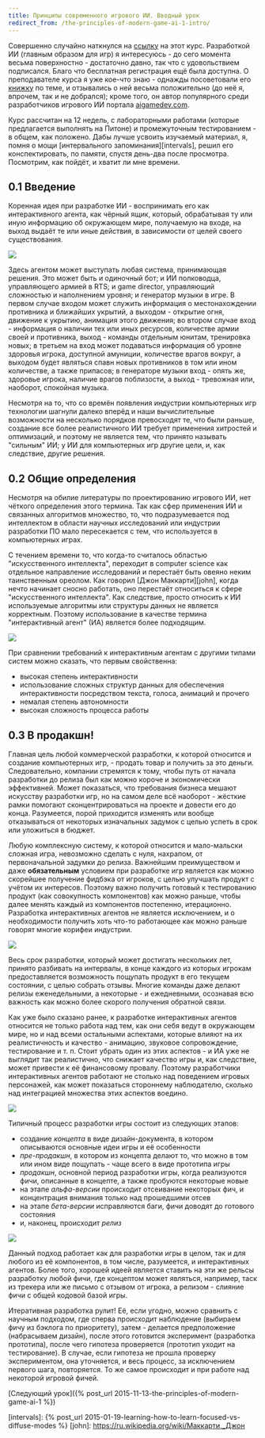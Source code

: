 ```yaml
---
title: Принципы современного игрового ИИ. Вводный урок
redirect_from: /the-principles-of-modern-game-ai-1-intro/
---
```


Совершенно случайно наткнулся на [ссылку][course]  на этот курс. Разработкой ИИ
(главным образом для игр) я интересуюсь - до сего момента весьма поверхностно -
достаточно  давно, так  что с  удовольствием подписался.  Благо что  бесплатная
регистрация  ещё была  доступна. О  преподавателе курса  я уже  кое-что знаю  -
однажды  посоветовали его  [книжку][book] по  теме, и  отзывались о  ней весьма
положительно  (до неё  я, впрочем,  так и  не добрался);  кроме того,  он автор
популярного среди разработчиков игрового ИИ портала [aigamedev.com][aigamedev].

Курс рассчитан  на 12  недель, с  лабораторными работами  (которые предлагается
выполнять на  Питоне) и  промежуточным тестированием -  в общем,  как положено.
Дабы  лучше  усвоить  изучаемый  материал,   я,  помня  о  мощи  [интервального
запоминания][intervals], решил его конспектировать,  по памяти, спустя день-два
после просмотра. Посмотрим, как пойдёт, и хватит ли мне времени.


## 0.1 Введение

Коренная идея при  разработке ИИ - воспринимать его  как интерактивного агента,
как  чёрный ящик,  который, обрабатывая  ту или  иную информацию  об окружающем
мире, получаемую на входе, на выход  выдаёт те или иные действия, в зависимости
от целей своего существования.

![](/images/the-principles-of-modern-game-ai/0/1-agent.jpg)

Здесь агентом  может выступать  любая система,  принимающая решения.  Это может
быть  и одиночный  бот; и  ИИ  полководца, управляющего  армией в  RTS; и  game
director, управляющий  сложностью и  наполнением уровня;  и генератор  музыки в
игре.  В  первом  случае  входом может  служить  информация  о  местонахождении
противника и ближайших укрытий, а выходом  - открытие огня, движение к укрытию,
анимация этого движения;  во втором случае вход - информация  о наличии тех или
иных ресурсов, количестве  армии своей и противника, выход  - команды отдельным
юнитам,  тренировка новых;  в третьем  на вход  может подаваться  информация об
уровне здоровья игрока, доступной амуниции, количестве врагов вокруг, а выходом
будет  являться спавн  новых противников  в том  или ином  количестве, а  также
припасов; в генераторе музыки вход -  опять же, здоровье игрока, наличие врагов
поблизости, а выход - тревожная или, наоборот, спокойная музыка.

Несмотря на то,  что со времён появления индустрии  компьютерных игр технологии
шагнули далеко вперёд  и наши вычислительные возможности  на несколько порядков
превосходят те,  что были раньше,  создание все более реалистичного  ИИ требует
применения  хитростей и  оптимизаций, и  поэтому не  является тем,  что принято
называть "сильным" ИИ; у ИИ для компьютерных игр другие цели, и, как следствие,
другие решения.

## 0.2 Общие определения

Несмотря  на  обилие литературы  по  проектированию  игрового ИИ,  нет  чёткого
определения этого  термина. Так как  сфер применения ИИ и  связанных алгоритмов
множество,  то,   что  подразумевается   под  интеллектом  в   области  научных
исследований  или  индустрии  разработки  ПО   мало  пересекается  с  тем,  что
используется в компьютерных играх.

С  течением  времени  то,   что  когда-то  считалось  областью  "искусственного
интеллекта",   переходит  в   computer   science   как  отдельное   направление
исследований и  перестаёт быть овеяно  неким таинственным ореолом.  Как говорил
[Джон  Маккарти][john], когда  нечто  начинает сносно  работать, оно  перестаёт
относиться к сфере "искусственного  интеллекта". Как следствие, просто относить
к  ИИ  используемые алгоритмы  или  структуры  данных не  является  корректным.
Поэтому использование  в качестве  термина "интерактивный агент"  (ИА) является
более подходящим.

![](/images/the-principles-of-modern-game-ai/0/2-shifting.jpg)

При сравнении требований к интерактивным  агентам с другими типами систем можно
сказать, что первым свойственна:

- высокая степень интерактивности
-  использование  сложных  структур   данных  для  обеспечения  интерактивности
посредством текста, голоса, анимаций и прочего
- немалая степень автономности
- высокая сложность процесса работы

## 0.3 В продакшн!

Главная  цель любой  коммерческой разработки,  к которой  относится и  создание
компьютерных  игр, -  продать товар  и получить  за это  деньги. Следовательно,
компании стремятся  к тому, чтобы путь  от начала разработки до  релиза был как
можно  короче  и экономически  эффективней.  Может  показаться, что  требования
бизнеса  мешают искусству  разработки  игр, но  на самом  деле  всё наоборот  -
жёсткие рамки  помогают сконцентрироваться на  проекте и довести его  до конца.
Разумеется,  порой приходится  изменять  или вообще  отказываться от  некоторых
изначальных задумок с целью успеть в срок или уложиться в бюджет.

Любую комплексную  систему, к  которой относится  и мало-мальски  сложная игра,
невозможно  сделать с  нуля,  нахрапом, от  первоначальной  задумки до  релиза.
Важнейшим  преимуществом и  даже **обязательным**  условием при  разработке игр
является как  можно скорейшее  получение фидбэка от  игроков, с  целью улучшать
продукт с  учётом их интересов.  Поэтому важно получить готовый  к тестированию
продукт (как  совокупность компонентов)  как можно  раньше, чтобы  далее менять
каждый из компонентов постепенно, итерационно. Разработка интерактивных агентов
не является исключением, и о  необходимости получить хоть что-то работающее как
можно раньше говорят многие корифеи индустрии.

![](/images/the-principles-of-modern-game-ai/0/3-releases.jpg)

Весь срок разработки, который может достигать нескольких лет, принято разбивать
на интервалы,  в конце каждого  из которых игрокам  предоставляется возможность
пощупать  продукт в  его  текущем  состоянии, с  целью  собрать отзывы.  Многие
команды  даже  делают  релизы  еженедельными,  а  некоторые  -  и  ежедневными,
осознавая всю важность как можно более скорого получения обратной связи.

Как уже  было сказано  ранее, к разработке  интерактивных агентов  относится не
только работа  над тем, как они  себя ведут в  окружающем мире, но и  над всеми
остальными  аспектами,  которые  влияют  на  их  реалистичность  и  качество  -
анимацию, звуковое  сопровождение, тестирование  и т. п.  Стоит убрать  один из
этих аспектов - и ИА уже не выглядит так реалистично, что снижает качество игры
и, как следствие, может привести к её финансовому провалу. Поэтому разработчики
интерактивных агентов  работают не  столько над поведением  игровых персонажей,
как может показаться стороннему  наблюдателю, сколько над интеграцией множества
этих аспектов воедино.

![](/images/the-principles-of-modern-game-ai/0/4-aspects.jpg)

Типичный процесс разработки игры состоит из следующих этапов:

- создание *концепта*  в виде дизайн-документа, в  котором описываются основные
идеи игры и её особенности
- *пре-продакшн*,  в котором из  концепта делают то, что  можно в том  или ином
виде пощупать - чаще всего в виде прототипа игры
-  *продакшн*,  основной  период   разработки  игры,  когда  реализуются  фичи,
описанные в концепте, а также пробуются некоторые новые
- на этапе  *альфа-версии* происходит отсеивание некоторых  фич, и концентрация
внимания только над прошедшими отсев
- на этапе *бета-версии* исправляются баги, фичи доводят до готового состояния
- и, наконец, происходит *релиз*

![](/images/the-principles-of-modern-game-ai/0/5-development-steps.jpg)

Данный подход работает как для разработки игры  в целом, так и для любого из её
компонентов,  в том  числе, разумеется,  и интерактивных  агентов. Более  того,
хорошей идеей  является ставить  на эти  же рельсы  разработку любой  фичи, где
концептом может являться, например, таск из  трекера или же письмо с отзывом от
игрока, а релизом - слияние фичи с общей кодовой базой игры.

Итеративная  разработка  рулит!  Её,  если угодно,  можно  сравнить  с  научным
подходом,  где  сперва  происходит  наблюдение (выбираем  фичу  из  бэклога  по
приоритету), затем  - делается предположение (набрасываем  дизайн), после этого
готовится эксперимент  (разработка прототипа), после чего  гипотеза проверяется
(прототип уходит на  тестирование). В случае, если гипотеза  не прошла проверку
экспериментом, она  уточняется, и  весь процесс,  за исключением  первого шага,
повторяется. То же самое происходит и при работе над некоторой игровой фичей.

[Следующий урок]({% post_url 2015-11-13-the-principles-of-modern-game-ai-1 %})



[course]: http://courses.nucl.ai/courses/pmgai/
[book]: http://www.ozon.ru/context/detail/id/3384783/
[aigamedev]: http://aigamedev.com
[intervals]: {% post_url 2015-01-19-learning-how-to-learn-focused-vs-diffuse-modes %}
[john]: https://ru.wikipedia.org/wiki/Маккарти,_Джон
